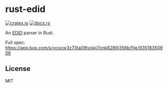 # rust-edid

[![crates.io](https://img.shields.io/crates/v/edid.svg)](https://crates.io/crates/edid)
[![docs.rs](https://docs.rs/edid/badge.svg)](https://docs.rs/edid)

An [EDID](https://en.wikipedia.org/wiki/Extended_Display_Identification_Data) parser in Rust.

Full spec: https://app.box.com/s/vcocw3z73ta09txiskj7cnk6289j356b/file/93518350906

## License

MIT
